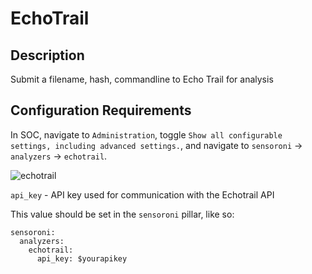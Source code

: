 # EchoTrail


## Description
Submit a filename, hash, commandline to Echo Trail for analysis

## Configuration Requirements

In SOC, navigate to `Administration`, toggle `Show all configurable settings, including advanced settings.`, and navigate to `sensoroni` -> `analyzers` -> `echotrail`.

![echotrail](https://github.com/RyHoa/securityonion/assets/129560634/43b55869-1fba-4907-8418-c0745c37237b)

``api_key`` - API key used for communication with the Echotrail API

This value should be set in the ``sensoroni`` pillar, like so:

```
sensoroni:
  analyzers:
    echotrail:
      api_key: $yourapikey
```
